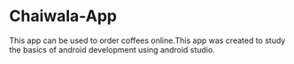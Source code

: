 # Chaiwala-App
This app can be used to order coffees online.This app was created to study the basics of android development using android studio.
